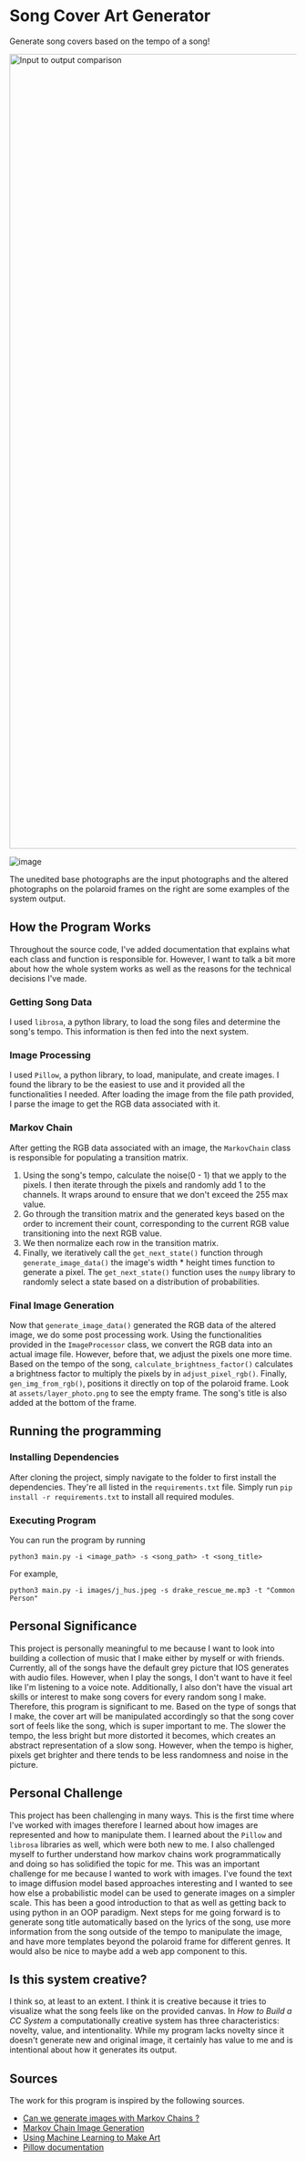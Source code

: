 # Song Cover Art Generator

Generate song covers based on the tempo of a song!

<img width="1394" alt="Input to output comparison" src="https://github.com/ygebregz/album-cover/assets/86376122/05cfc351-41f5-48a3-b8a1-f514909fcee4">

![image](https://github.com/ygebregz/album-cover/assets/86376122/fd086840-e4b2-495f-9fdf-6b713c90d098)

The unedited base photographs are the input photographs and the altered photographs on the polaroid frames on the right are some examples of the system output.

## How the Program Works

Throughout the source code, I've added documentation that explains what each class and function is responsible for. However, I want to talk a bit more about how the whole system works as well as the reasons for the technical decisions I've made.

### Getting Song Data

I used `librosa`, a python library, to load the song files and determine the song's tempo. This information is then fed into the next system.

### Image Processing

I used `Pillow`, a python library, to load, manipulate, and create images. I found the library to be the easiest to use and it provided all the functionalities I needed. After loading the image from the file path provided, I parse the image to get the RGB data associated with it.

### Markov Chain

After getting the RGB data associated with an image, the `MarkovChain` class is responsible for populating a transition matrix.

1. Using the song's tempo, calculate the noise(0 - 1) that we apply to the pixels. I then iterate through the pixels and randomly add 1 to the channels. It wraps around to ensure that we don't exceed the 255 max value.
2. Go through the transition matrix and the generated keys based on the order to increment their count, corresponding to the current RGB value transitioning into the next RGB value.
3. We then normalize each row in the transition matrix.
4. Finally, we iteratively call the `get_next_state()` function through `generate_image_data()` the image's width \* height times function to generate a pixel. The `get_next_state()` function uses the `numpy` library to randomly select a state based on a distribution of probabilities.

### Final Image Generation

Now that `generate_image_data()` generated the RGB data of the altered image, we do some post processing work. Using the functionalities provided in the `ImageProcessor` class, we convert the RGB data into an actual image file. However, before that, we adjust the pixels one more time. Based on the tempo of the song, `calculate_brightness_factor()` calculates a brightness factor to multiply the pixels by in `adjust_pixel_rgb()`. Finally, `gen_img_from_rgb()`, positions it directly on top of the polaroid frame. Look at `assets/layer_photo.png` to see the empty frame. The song's title is also added at the bottom of the frame.

## Running the programming

### Installing Dependencies

After cloning the project, simply navigate to the folder to first install the dependencies. They're all listed in the `requirements.txt` file. Simply run `pip install -r requirements.txt` to install all required modules.

### Executing Program

You can run the program by running

```
python3 main.py -i <image_path> -s <song_path> -t <song_title>
```

For example,

```
python3 main.py -i images/j_hus.jpeg -s drake_rescue_me.mp3 -t "Common Person"
```

## Personal Significance

This project is personally meaningful to me because I want to look into building a collection of music that I make either by myself or with friends. Currently, all of the songs have the default grey picture that IOS generates with audio files. However, when I play the songs, I don't want to have it feel like I'm listening to a voice note. Additionally, I also don't have the visual art skills or interest to make song covers for every random song I make. Therefore, this program is significant to me. Based on the type of songs that I make, the cover art will be manipulated accordingly so that the song cover sort of feels like the song, which is super important to me. The slower the tempo, the less bright but more distorted it becomes, which creates an abstract representation of a slow song. However, when the tempo is higher, pixels get brighter and there tends to be less randomness and noise in the picture.

## Personal Challenge

This project has been challenging in many ways. This is the first time where I've worked with images therefore I learned about how images are represented and how to manipulate them. I learned about the `Pillow` and `librosa` libraries as well, which were both new to me. I also challenged myself to further understand how markov chains work programmatically and doing so has solidified the topic for me. This was an important challenge for me because I wanted to work with images. I've found the text to image diffusion model based approaches interesting and I wanted to see how else a probabilistic model can be used to generate images on a simpler scale. This has been a good introduction to that as well as getting back to using python in an OOP paradigm. Next steps for me going forward is to generate song title automatically based on the lyrics of the song, use more information from the song outside of the tempo to manipulate the image, and have more templates beyond the polaroid frame for different genres. It would also be nice to maybe add a web app component to this.

## Is this system creative?

I think so, at least to an extent. I think it is creative because it tries to visualize what the song feels like on the provided canvas. In _How to Build a CC System_ a computationally creative system has three characteristics: novelty, value, and intentionality. While my program lacks novelty since it doesn't generate new and original image, it certainly has value to me and is intentional about how it generates its output.

## Sources

The work for this program is inspired by the following sources.

- [Can we generate images with Markov Chains ?](https://medium.com/@abdellahsabiri/can-we-generate-images-with-markov-chains-84c3dea5cdd7)
- [Markov Chain Image Generation](https://jonnoftw.github.io/2017/01/18/markov-chain-image-generation)
- [Using Machine Learning to Make Art](https://magenta.as/using-machine-learning-to-make-art-84df7d3bb911)
- [Pillow documentation](https://pillow.readthedocs.io/en/stable/)
